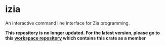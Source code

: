 # izia
An interactive command line interface for Zia programming.

**This repository is no longer updated. For the latest version, please go to this [workspace repository](https://github.com/Charles-Johnson/zia_programming) which contains this crate as a member**
